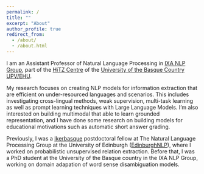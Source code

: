 ```yaml
---
permalink: /
title: ""
excerpt: "About"
author_profile: true
redirect_from: 
  - /about/
  - /about.html
---
```


I am an Assistant Professor of Natural Language Processing in [IXA NLP Group](http://ixa.eus), part of the [HiTZ Centre](http://www.hitz.eus/en/nlp) of the [University of the Basque Country UPV/EHU](http://www.ehu.eus).

My research focuses on creating NLP models for information extraction that are efficient on under-resourced languages and scenarios. This includes investigating cross-lingual methods, weak supervision, multi-task learning as well as prompt learning techniques with Large Language Models. I’m also interested on building multimodal that able to learn grounded representation, and I have done some research on building models for educational motivations such as automatic short answer grading. 

Previously, I was a [Ikerbasque](https://www.ikerbasque.net/) postdoctoral fellow at The Natural Language Processing Group at the University of Edinburgh ([EdinburghNLP](https://edinburghnlp.inf.ed.ac.uk/)), where I worked on probabilistic unsupervised relation extraction. Before that, I was a PhD student at the University of the Basque country in the IXA NLP Group, working on domain adapation of word sense disambiguation models.  

